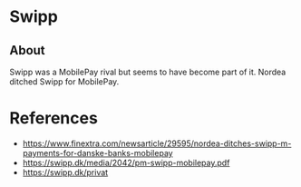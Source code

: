 
# Swipp

## About

Swipp was a MobilePay rival but seems to have become part of it. Nordea ditched Swipp for MobilePay.

# References

- https://www.finextra.com/newsarticle/29595/nordea-ditches-swipp-m-payments-for-danske-banks-mobilepay
- https://swipp.dk/media/2042/pm-swipp-mobilepay.pdf
- https://swipp.dk/privat


